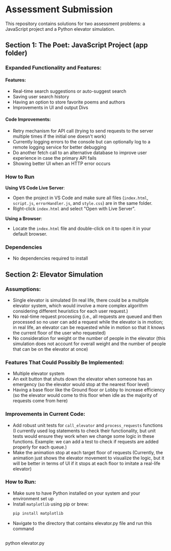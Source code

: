 # Assessment Submission

This repository contains solutions for two assessment problems: a JavaScript project and a Python elevator simulation.

## Section 1: The Poet: JavaScript Project (app folder)

### Expanded Functionality and Features:
#### Features:
- Real-time search suggestions or auto-suggest search
- Saving user search history
- Having an option to store favorite poems and authors
- Improvements in UI and output Divs

#### Code Improvements:
- Retry mechanism for API call (trying to send requests to the server multiple times if the initial one doesn't work)
- Currently logging errors to the console but can optionally log to a remote logging service for better debugging
- Do another fetch call to an alternative database to improve user experience in case the primary API fails
- Showing better UI when an HTTP error occurs

### How to Run
**Using VS Code Live Server**:
- Open the project in VS Code and make sure all files (`index.html`, `script.js`, `errorHandler.js`, and `style.css`) are in the same folder.
- Right-click `index.html` and select "Open with Live Server".

**Using a Browser**:
- Locate the `index.html` file and double-click on it to open it in your default browser.

### Dependencies
- No dependencies required to install

## Section 2: Elevator Simulation 

### Assumptions:
- Single elevator is simulated (In real life, there could be a multiple elevator system, which would involve a more complex algorithm considering different heuristics for each user request.)
- No real-time request processing (i.e., all requests are queued and then processed so no user can add a request while the elevator is in motion; in real life, an elevator can be requested while in motion so that it knows the current floor of the user who requested)
- No consideration for weight or the number of people in the elevator (this simulation does not account for overall weight and the number of people that can be on the elevator at once)

### Features That Could Possibly Be Implemented:
- Multiple elevator system
- An exit button that shuts down the elevator when someone has an emergency (so the elevator would stop at the nearest floor level)
- Having a base floor like the Ground floor or Lobby to increase efficiency (so the elevator would come to this floor when idle as the majority of requests come from here)

### Improvements in Current Code:
- Add robust unit tests for `call_elevator` and `process_requests` functions (I currently used log statements to check their functionality, but unit tests would ensure they work when we change some logic in these functions. Example: we can add a test to check if requests are added properly for each queue.)
- Make the animation stop at each target floor of requests (Currently, the animation just shows the elevator movement to visualize the logic, but it will be better in terms of UI if it stops at each floor to imitate a real-life elevator)

### How to Run:
- Make sure to have Python installed on your system and your environment set up
- Install `matplotlib` using pip or brew:
  ```bash
  pip install matplotlib

- Navigate to the directory that contains elevator.py file and run this command
   ```bash
 python elevator.py    
